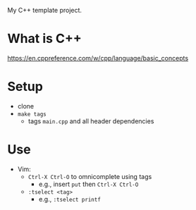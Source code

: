 My C++ template project.

# What is C++

https://en.cppreference.com/w/cpp/language/basic_concepts

# Setup

- clone
- `make tags`
    - tags `main.cpp` and all header dependencies

# Use

- Vim:
    - `Ctrl-X Ctrl-O` to omnicomplete using tags
        - e.g., insert `put` then `Ctrl-X Ctrl-O`
    - `:tselect <tag>`
        - e.g., `:tselect printf`
